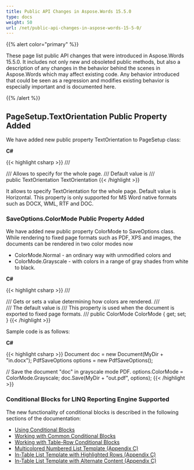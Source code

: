 ```yaml
---
title: Public API Changes in Aspose.Words 15.5.0
type: docs
weight: 50
url: /net/public-api-changes-in-aspose-words-15-5-0/
---
```


{{% alert color="primary" %}} 

These page list public API changes that were introduced in Aspose.Words 15.5.0. It includes not only new and obsoleted public methods, but also a description of any changes in the behavior behind the scenes in Aspose.Words which may affect existing code. Any behavior introduced that could be seen as a regression and modifies existing behavior is especially important and is documented here.

{{% /alert %}} 

## PageSetup.TextOrientation Public Property Added

We have added new public property TextOrientation to PageSetup class:

**C#**

{{< highlight csharp >}}
/// <summary>
/// Allows to specify <see cref="TextOrientation"/> for the whole page.
/// Default value is <see cref="Aspose.Words.TextOrientation.Horizontal"/>
/// </summary>
public TextOrientation TextOrientation
{{< /highlight >}}

It allows to specify TextOrientation for the whole page. Default value is Horizontal. This property is only supported for MS Word native formats such as DOCX, WML, RTF and DOC.

### SaveOptions.ColorMode Public Property Added

We have added new public property ColorMode to SaveOptions class. While rendering to fixed page formats such as PDF, XPS and images, the documents can be rendered in two color modes now

- ColorMode.Normal - an ordinary way with unmodified colors and
- ColorMode.Grayscale - with colors in a range of gray shades from white to black.

**C#**

{{< highlight csharp >}}
/// <summary>
/// Gets or sets a value determining how colors are rendered.
/// </summary>
/// <remarks>The default value is <see cref="Aspose.Words.Saving.ColorMode.Normal"/>
/// <para>This property is used when the document is exported to fixed page formats.</para>
/// </remarks>
public ColorMode ColorMode { get; set; }
{{< /highlight >}}

Sample code is as follows:

**C#**

{{< highlight csharp >}}
Document doc = new Document(MyDir + "in.docx");
PdfSaveOptions options = new PdfSaveOptions();

// Save the document "doc" in grayscale mode PDF.
options.ColorMode = ColorMode.Grayscale;
doc.Save(MyDir + "out.pdf", options);
{{< /highlight >}}

### Conditional Blocks for LINQ Reporting Engine Supported

The new functionality of conditional blocks is described in the following sections of the documentation:

- [Using Conditional Blocks](/words/net/template-syntax/#templatesyntax-usingconditionalblocks)
- [Working with Common Conditional Blocks](/words/net/template-syntax/#templatesyntax-workingwithcommonconditionalblocks)
- [Working with Table-Row Conditional Blocks](/words/net/template-syntax/#templatesyntax-workingwithtable-rowconditionalblocks)
- [Multicolored Numbered List Template (Appendix C)](/words/net/typical-templates/#typicaltemplates-multicolorednumberedlisttemplate)
- [In-Table List Template with Highlighted Rows (Appendix C)](/words/net/typical-templates/#typicaltemplates-in-tablelisttemplatewithhighlightedrows)
- [In-Table List Template with Alternate Content (Appendix C)](/words/net/typical-templates/#typicaltemplates-in-tablelisttemplatewithalternatecontent)
